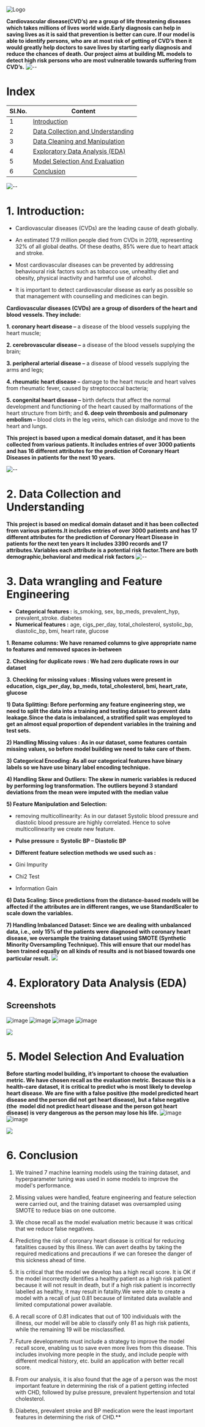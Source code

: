 ![Logo](https://d1aueex22ha5si.cloudfront.net/Conference/423/BackGround/Cardio%20care-1549632167059.gif)

**Cardiovascular disease(CVD’s) are a group of life threatening diseases which takes millions of lives world wide.Early diagnosis can help in saving lives as it is said that prevention is better can cure. If our model is able to identify persons, who are at most risk of getting of CVD’s  then it would greatly help doctors to save lives by starting early diagnosis and reduce the chances of death.
Our project aims at building ML models to detect high risk persons who are most vulnerable towards suffering from CVD’s.** 
![--](https://raw.githubusercontent.com/andreasbm/readme/master/assets/lines/rainbow.png)
# **Index**

|  SI.No.            |   Content                                                              |
| ----------------- | ------------------------------------------------------------------ |
| 1 | <a href = "https://github.com/omkardesai98/Cardiovascular-Risk-Prediction#1-Introduction"> Introduction </a> |
| 2| <a href = "https://github.com/omkardesai98/Cardiovascular-Risk-Prediction#1-Data Collection and Understanding"> Data Collection and Understanding </a> |
| 3 | <a href = "https://github.com/omkardesai98/Cardiovascular-Risk-Prediction#1-Data Cleaning and Manipulation"> Data Cleaning and Manipulation </a> |
| 4 | <a href = "https://github.com/omkardesai98/Cardiovascular-Risk-Prediction#1-Exploratory Data Analysis (EDA)"> Exploratory Data Analysis (EDA) </a>  |
| 5 | <a href = "https://github.com/omkardesai98/Cardiovascular-Risk-Prediction#1-Model Selection And Evaluation"> Model Selection And Evaluation </a>  |
| 6 | <a href = "https://github.com/omkardesai98/Cardiovascular-Risk-Prediction#1-Conclusion">Conclusion </a>  |

![--](https://raw.githubusercontent.com/andreasbm/readme/master/assets/lines/rainbow.png)

# **1. Introduction**:
*   Cardiovascular diseases (CVDs) are the leading cause of death globally.
*   An estimated 17.9 million people died from CVDs in 2019, representing 32% of 
all global deaths. Of these deaths, 85% were due to heart attack and stroke.

*   Most cardiovascular diseases can be prevented by addressing behavioural risk factors such as tobacco use, unhealthy diet and obesity, physical inactivity and harmful use of alcohol.
*   It is important to detect cardiovascular disease as early as possible so that management with counselling and medicines can begin.

**Cardiovascular diseases (CVDs) are a group of disorders of the heart and blood vessels. They include:**

**1. coronary heart disease –** a disease of the blood vessels supplying the heart muscle;

**2. cerebrovascular disease –** a disease of the blood vessels supplying the brain;

**3. peripheral arterial disease –** a disease of blood vessels supplying the arms and legs;

**4. rheumatic heart disease –** damage to the heart muscle and heart valves from rheumatic fever, caused by streptococcal bacteria;

**5. congenital heart disease –** birth defects that affect the normal development and functioning of the heart caused by malformations of the heart structure from birth;
 and
**6. deep vein thrombosis and pulmonary embolism –** blood clots in the leg veins, which can dislodge and move to the heart and lungs.


**This project is based upon a medical domain dataset, and it has been collected from various patients. It includes entries of over 3000 patients and has 16 different attributes for the prediction of Coronary Heart Diseases in patients for the next 10 years.**

![--](https://raw.githubusercontent.com/andreasbm/readme/master/assets/lines/rainbow.png)

# **2. Data Collection and Understanding**
**This project is based on medical domain dataset and it has been collected from various patients.It includes entries of over 3000 patients and has 17 different attributes for the prediction of Coronary Heart Disease in patients for the next ten years
It includes 3390 records and 17 attributes.Variables each attribute is a potential risk factor.There are both demographic,behavioral and medical risk factors**
![--](https://raw.githubusercontent.com/andreasbm/readme/master/assets/lines/rainbow.png)

# **3. Data wrangling and Feature Engineering**

* **Categorical features :** is_smoking, sex, bp_meds, prevalent_hyp, prevalent_stroke. diabetes
* **Numerical features :**  age, cigs_per_day, total_cholesterol, systolic_bp, diastolic_bp, bmi, heart rate, glucose

**1. Rename columns: We have renamed columns to give appropriate name to features and removed spaces in-between**

**2. Checking for duplicate rows : We had zero duplicate rows in our dataset**

**3. Checking for missing values : Missing values were present in  education, cigs_per_day, bp_meds, total_cholesterol, bmi, heart_rate, glucose**

**1) Data Splitting: Before performing any feature engineering step, we need to split the data into a training and testing dataset to prevent data leakage.Since the data is imbalanced, a stratified split was employed to get an almost equal proportion of dependent variables in the training and test sets.**

**2) Handling Missing values : As in our dataset, some features contain missing values, so before model building we need to take care of them.**

**3) Categorical Encoding: As all our categorical features have binary labels so we have use binary label encoding technique.**

**4) Handling Skew and Outliers: The skew in numeric variables is reduced by performing log transformation.
The outliers beyond 3 standard deviations from the mean were imputed with the median value**

**5) Feature Manipulation and Selection:**
* removing multicollinearity: As in our dataset Systolic blood pressure and diastolic blood pressure are highly correlated. Hence to solve multicollinearity we create new feature.
* **Pulse pressure = Systolic BP – Diastolic BP**

* **Different feature selection methods we used such as :**
* Gini Impurity
* Chi2 Test 
* Information Gain

**6) Data Scaling: Since predictions from the distance-based models will be affected if the attributes are in different ranges, we use StandardScaler to scale down the variables.**

**7) Handling Imbalanced Dataset:
Since we are dealing with unbalanced data, i.e., only 15% of the patients were diagnosed with coronary heart disease, we oversample the training dataset using SMOTE (Synthetic Minority Oversampling Technique).
This will ensure that our model has been trained equally on all kinds of results and is not biased towards one particular result.**
![](https://raw.githubusercontent.com/andreasbm/readme/master/assets/lines/rainbow.png)

# **4. Exploratory Data Analysis (EDA)** 
## Screenshots
![image](https://user-images.githubusercontent.com/106911079/219087143-da1bded9-c2b5-4bbc-81b2-9028e1863331.png)
![image](https://user-images.githubusercontent.com/106911079/219089372-b200f698-a8af-4c8a-bd4d-393261afbae8.png)
![image](https://user-images.githubusercontent.com/106911079/219089816-16db003d-4e7c-4705-a7b2-a479378fcefd.png)
![image](https://user-images.githubusercontent.com/106911079/219089974-8cae7c40-3af4-4d8d-a540-6a1f650c9b74.png)


![](https://raw.githubusercontent.com/andreasbm/readme/master/assets/lines/rainbow.png)
# **5. Model Selection And Evaluation**
**Before starting model building, it’s important to choose the evaluation metric.
We have chosen recall as the evaluation metric. Because this is a health-care dataset, it is critical to predict who is most likely to develop heart disease. We are fine with a false positive (the model predicted heart disease and the person did not get heart disease), but a false negative (the  model did not predict heart disease and the person got heart disease) is very dangerous as the person may lose his life.**
![image](https://user-images.githubusercontent.com/106911079/219090249-aee49a19-2296-4a63-be24-015101e0eae4.png)
![image](https://user-images.githubusercontent.com/106911079/219090387-5c3a3660-ad55-4f45-b873-86d4dbd7adab.png)

![](https://raw.githubusercontent.com/andreasbm/readme/master/assets/lines/rainbow.png)
# **6. Conclusion**
 1) We trained 7 machine learning models using the training dataset, and hyperparameter tuning was used in some models to improve the model's performance.

2) Missing values were handled, feature engineering and feature selection were carried out, and the training dataset was oversampled using SMOTE to reduce bias on one outcome.

3) We chose recall as the model evaluation metric because it was critical that we reduce false negatives.

4) Predicting the risk of coronary heart disease is critical for reducing fatalities caused by this illness. We can avert deaths by taking the required medications and precautions if we can foresee the danger of this sickness ahead of time.

5) It is critical that the model we develop has a high recall score. It is OK if the model incorrectly identifies a healthy patient as a high risk patient because it will not result in death, but if a high risk patient is incorrectly labelled as healthy, it may result in fatality.We were able to create a model with a recall of just 0.81 because of limitated data available and limited computational power available.

6) A recall score of 0.81 indicates that out of 100 individuals with the illness, our model will be able to classify only 81 as high risk patients, while the remaining  19 will be misclassified.

7) Future developments must include a strategy to improve the model recall score, enabling us to save even more lives from this disease. This includes involving more people in the study, and include people with different medical history, etc. build an application with better recall score.

8) From our analysis, it is also found that the age of a person was the most important feature in determining the risk of a patient getting infected with CHD, followed by pulse pressure, prevalent hypertension and total cholesterol.

9) Diabetes, prevalent stroke and BP medication were the least important features in determining the risk of CHD.**
